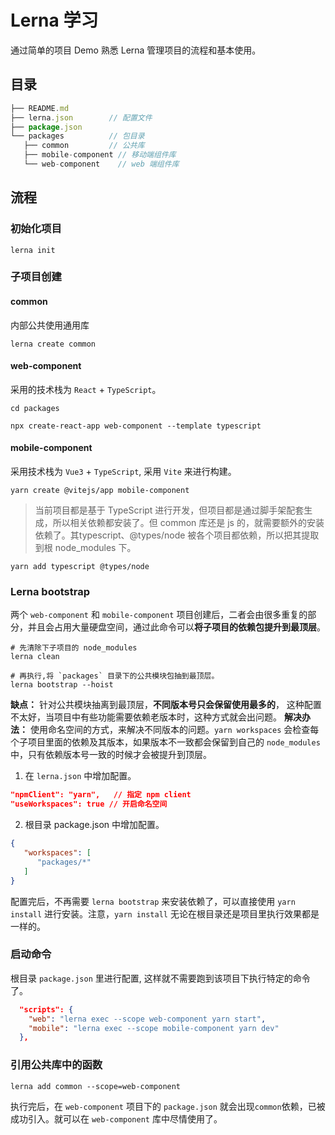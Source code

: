 # Lerna 学习

通过简单的项目 Demo 熟悉 Lerna 管理项目的流程和基本使用。

## 目录

```js
├── README.md
├── lerna.json        // 配置文件
├── package.json
└── packages          // 包目录
   ├── common         // 公共库
   ├── mobile-component // 移动端组件库
   └── web-component    // web 端组件库
```

## 流程

### 初始化项目

```shell
lerna init
```

### 子项目创建

#### common

内部公共使用通用库

```shell
lerna create common
```

#### web-component

采用的技术栈为 `React` + `TypeScript`。

```shell
cd packages

npx create-react-app web-component --template typescript
```

#### mobile-component

采用技术栈为 `Vue3` + `TypeScript`, 采用 `Vite` 来进行构建。

```shell
yarn create @vitejs/app mobile-component
```

> 当前项目都是基于 TypeScript 进行开发，但项目都是通过脚手架配套生成，所以相关依赖都安装了。但 common 库还是 js 的，就需要额外的安装依赖了。其typescript、@types/node 被各个项目都依赖，所以把其提取到根 node_modules 下。

```shell
yarn add typescript @types/node
```

### Lerna bootstrap

两个 `web-component` 和  `mobile-component` 项目创建后，二者会由很多重复的部分，并且会占用大量硬盘空间，通过此命令可以**将子项目的依赖包提升到最顶层**。

```shell
# 先清除下子项目的 node_modules
lerna clean

# 再执行,将 `packages` 目录下的公共模块包抽到最顶层。
lerna bootstrap --hoist
```

**缺点：** 针对公共模块抽离到最顶层，**不同版本号只会保留使用最多的**， 这种配置不太好，当项目中有些功能需要依赖老版本时，这种方式就会出问题。
**解决办法：** 使用命名空间的方式，来解决不同版本的问题。`yarn workspaces` 会检查每个子项目里面的依赖及其版本，如果版本不一致都会保留到自己的 `node_modules` 中，只有依赖版本号一致的时候才会被提升到顶层。

1. 在 `lerna.json` 中增加配置。

```json
"npmClient": "yarn",   // 指定 npm client
"useWorkspaces": true // 开启命名空间
```

2. 根目录 package.json 中增加配置。


```json
{
   "workspaces": [
      "packages/*"
   ]
}
```

配置完后，不再需要 `lerna bootstrap` 来安装依赖了，可以直接使用 `yarn install` 进行安装。注意，`yarn install` 无论在根目录还是项目里执行效果都是一样的。

### 启动命令

根目录 `package.json` 里进行配置, 这样就不需要跑到该项目下执行特定的命令了。

```json
  "scripts": {
    "web": "lerna exec --scope web-component yarn start",
    "mobile": "lerna exec --scope mobile-component yarn dev"
  },
```

### 引用公共库中的函数

```shell
lerna add common --scope=web-component
```

执行完后，在 `web-component` 项目下的 `package.json` 就会出现`common`依赖，已被成功引入。就可以在 `web-component` 库中尽情使用了。

